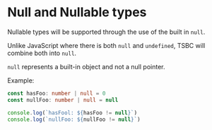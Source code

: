 # Null and Nullable types

Nullable types will be supported through the use of the built in `null`. 

Unlike JavaScript where there is both `null` and `undefined`, TSBC will combine both into `null`.

`null` represents a built-in object and not a null pointer.

Example:

```typescript
const hasFoo: number | null = 0
const nullFoo: number | null = null

console.log(`hasFool: ${hasFoo != null}`)
console.log(`nullFoo: ${nullFoo != null}`)
```